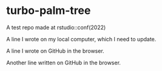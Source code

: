 # turbo-palm-tree
A test repo made at rstudio::conf(2022)

A line I wrote on my local computer, which I need to update.

A line I wrote on GitHub in the browser.

Another line written on GitHub in the browser.
